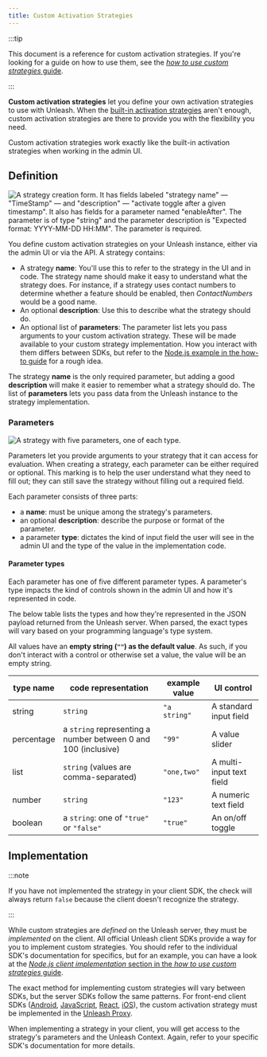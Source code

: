 ```yaml
---
title: Custom Activation Strategies
---
```


:::tip

This document is a reference for custom activation strategies. If you're looking for a guide on how to use them, see the [_how to use custom strategies_ guide](../how-to/how-to-use-custom-strategies.md).

:::

**Custom activation strategies** let you define your own activation strategies to use with Unleash. When the [built-in activation strategies](../reference/activation-strategies.md) aren't enough, custom activation strategies are there to provide you with the flexibility you need.

Custom activation strategies work exactly like the built-in activation strategies when working in the admin UI.

## Definition

![A strategy creation form. It has fields labeled "strategy name" — "TimeStamp" — and "description" — "activate toggle after a given timestamp". It also has fields for a parameter named "enableAfter". The parameter is of type "string" and the parameter description is "Expected format: YYYY-MM-DD HH:MM". The parameter is required.](/img/timestamp_create_strategy.png)

You define custom activation strategies on your Unleash instance, either via the admin UI or via the API. A strategy contains:

- A strategy **name**: You'll use this to refer to the strategy in the UI and in code. The strategy name should make it easy to understand what the strategy does. For instance, if a strategy uses contact numbers to determine whether a feature should be enabled, then _ContactNumbers_ would be a good name.
- An optional **description**: Use this to describe what the strategy should do.
- An optional list of **parameters**: The parameter list lets you pass arguments to your custom activation strategy. These will be made available to your custom strategy implementation. How you interact with them differs between SDKs, but refer to the [Node.js example in the how-to guide](../how-to/how-to-use-custom-strategies.md) for a rough idea.

The strategy **name** is the only required parameter, but adding a good **description** will make it easier to remember what a strategy should do. The list of **parameters** lets you pass data from the Unleash instance to the strategy implementation.

### Parameters

![A strategy with five parameters, one of each type.](/img/strategy-parameters-ui-controls.png)

Parameters let you provide arguments to your strategy that it can access for evaluation. When creating a strategy, each parameter can be either required or optional. This marking is to help the user understand what they need to fill out; they can still save the strategy without filling out a required field.

Each parameter consists of three parts:

- a **name**: must be unique among the strategy's parameters.
- an optional **description**: describe the purpose or format of the parameter.
- a parameter **type**: dictates the kind of input field the user will see in the admin UI and the type of the value in the implementation code.

#### Parameter types

Each parameter has one of five different parameter types. A parameter's type impacts the kind of controls shown in the admin UI and how it's represented in code.

The below table lists the types and how they're represented in the JSON payload returned from the Unleash server. When parsed, the exact types will vary based on your programming language's type system.

All values have an **empty string (`""`) as the default value**. As such, if you don't interact with a control or otherwise set a value, the value will be an empty string.

| type name | code representation | example value | UI control |
| --- | --- | --- | --- |
| string | `string` | `"a string"` | A standard input field |
| percentage | a `string` representing a number between 0 and 100 (inclusive) | `"99"` | A value slider |
| list | `string` (values are comma-separated) | `"one,two"` | A multi-input text field |
| number | `string` | `"123"` | A numeric text field |
| boolean | a `string`: one of `"true"` or `"false"` | `"true"` | An on/off toggle |

## Implementation

:::note

If you have not implemented the strategy in your client SDK, the check will always return `false` because the client doesn't recognize the strategy.

:::

While custom strategies are _defined_ on the Unleash server, they must be _implemented_ on the client. All official Unleash client SDKs provide a way for you to implement custom strategies. You should refer to the individual SDK's documentation for specifics, but for an example, you can have a look at the [_Node.js client implementation_ section in the _how to use custom strategies_ guide](../how-to/how-to-use-custom-strategies.md#step-3-a).

The exact method for implementing custom strategies will vary between SDKs, but the server SDKs follow the same patterns. For front-end client SDKs ([Android](../reference/sdks/android-proxy.md), [JavaScript](../reference/sdks/javascript-browser.md), [React](../reference/sdks/react.md), [iOS](../reference/sdks/ios-proxy.md)), the custom activation strategy must be implemented in the [Unleash Proxy](../reference/unleash-proxy.md).

When implementing a strategy in your client, you will get access to the strategy's parameters and the Unleash Context. Again, refer to your specific SDK's documentation for more details.
